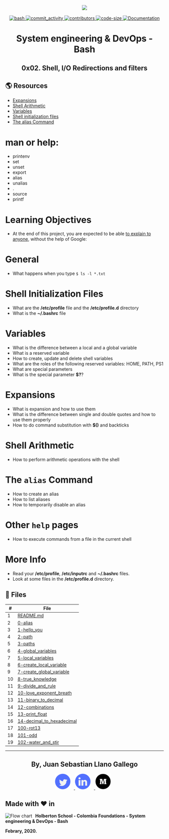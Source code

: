 <p align="center">
     <p align="center">
          <img src="https://www.holbertonschool.com/holberton-logo.png" width="360"/>
     </p>
     <p align="center">
          <a href="https://github.com/ellerbrock/open-source-badges/">
               <img alt="bash" src="https://badges.frapsoft.com/bash/v1/bash.png?v=103" target="_blank" />
          </a>
          <a href="https://github.com/llanojs/holberton-system_engineering-devops/commits/master">
               <img alt="commit_activity" src="https://img.shields.io/github/commit-activity/y/llanojs/holberton-system_engineering-devops" target="_blank" />
          </a>
          <a href="https://github.com/llanojs/holberton-system_engineering-devops/graphs/contributors">
               <img alt="contributors" src="https://img.shields.io/github/contributors/llanojs/holberton-system_engineering-devops" target="_blank" />
          </a>
          <a href="https://github.com/llanojs/holberton-system_engineering-devops" target="_blank">
               <img alt="code-size" src="https://img.shields.io/github/languages/code-size/llanojs/holberton-system_engineering-devops" />
          </a>
          <a href="https://github.com/llanojs/holberton-system_engineering-devops" target="_blank">
               <img alt="Documentation" src="https://img.shields.io/badge/documentation-yes-brightgreen.svg" />
          </a>
     </p>
</p>

<h1 align="center">System engineering & DevOps - Bash </h1>
<h2 align="center">0x02. Shell, I/O Redirections and filters </h2>

## :earth_americas: Resources  

*    [Expansions](http://linuxcommand.org/lc3_lts0080.php)
*    [Shell Arithmetic](https://www.gnu.org/software/bash/manual/html_node/Shell-Arithmetic.html)
*    [Variables](http://tldp.org/LDP/Bash-Beginners-Guide/html/sect_03_02.html)
*    [Shell initialization files](http://tldp.org/LDP/Bash-Beginners-Guide/html/sect_03_01.html)
*    [The alias Command](http://www.linfo.org/alias.html)

# man or help:

*    printenv
*    set
*    unset
*    export
*    alias
*    unalias
*    .
*    source
*    printf

# Learning Objectives

* At the end of this project, you are expected to be able [to explain to anyone](https://fs.blog/2012/04/feynman-technique/), without the help of Google:

#   General

*    What happens when you type `$ ls -l *.txt`

#   Shell Initialization Files

*    What are the **/etc/profile** file and the **/etc/profile.d** directory
*    What is the **~/.bashrc** file

#   Variables

*    What is the difference between a local and a global variable
*    What is a reserved variable
*    How to create, update and delete shell variables
*    What are the roles of the following reserved variables: HOME, PATH, PS1
*    What are special parameters
*    What is the special parameter **$?**?

#   Expansions

*    What is expansion and how to use them
*    What is the difference between single and double quotes and how to use them properly
*    How to do command substitution with **$()** and backticks

#   Shell Arithmetic

*    How to perform arithmetic operations with the shell

#   The `alias` Command

*    How to create an alias
*    How to list aliases
*    How to temporarily disable an alias

#   Other `help` pages

*    How to execute commands from a file in the current shell

# More Info

* Read your **/etc/profile**, **/etc/inputrc** and **~/.bashrc** files.
* Look at some files in the **/etc/profile.d** directory.





## :memo: Files 
#|File
---|---
1|[README.md](./README.md) 
2|[0-alias](./0-alias)
3|[1-hello_you](./1-hello_you)
4|[2-path](./2-path)
5|[3-paths](./3-paths)
6|[4-global_variables](./4-global_variables)
7|[5-local_variables](./5-local_variables)
8|[6-create_local_variable](./6-create_local_variable)
9|[7-create_global_variable](./7-create_global_variable)
10|[8-true_knowledge](./8-true_knowledge)
11|[9-divide_and_rule](./9-divide_and_rule)
12|[10-love_exponent_breath](./10-love_exponent_breath)
13|[11-binary_to_decimal](./11-binary_to_decimal)
14|[12-combinations](./12-combinations)
15|[13-print_float](./13-print_float)
16|[14-decimal_to_hexadecimal](./14-decimal_to_hexadecimal)
17|[100-rot13](./100-rot13)
18|[101-odd](./101-odd)
19|[102-water_and_stir](./102-water_and_stir)


---

<p align="center">
    <h2 align="center">By, Juan Sebastian Llano Gallego</h2>
      <p align="center">
        <a href="https://twitter.com/llanoJS" target="_blank">
            <img alt="twitter_page" src="https://raw.githubusercontent.com/EckoJuan/Readme_template/master/images/twitter.png" style="float: center; margin-right: 10px" height="50" width="50">
        </a>
        <a href="https://www.linkedin.com/in/juansllano/" target="_blank">
            <img alt="linkedin_page" src="https://raw.githubusercontent.com/EckoJuan/Readme_template/master/images/linkedin.png" style="float: center; margin-right: 10px" height="50"  width="50">
        </a>
        <a href="https://medium.com/@juanllano93" target="_blank">
            <img alt="medium_page" src="https://raw.githubusercontent.com/EckoJuan/Readme_template/master/images/medium.png" style="float: center; margin-right: 10px" height="50" width="50">
        </a>
      </p>
</p>

## Made with :heart: in
<img src="https://www.holbertonschool.com/holberton-logo.png"
     alt="Flow chart"
     style="float: left; margin-right: 10px;">

**Holberton School - Colombia**
**Foundations - System engineering & DevOps - Bash**

**Febrary, 2020.**

